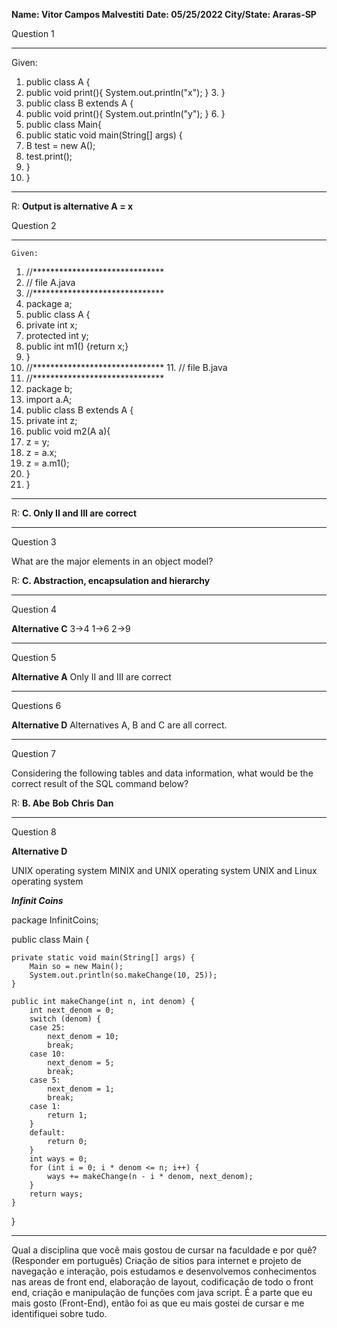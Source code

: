 **Name: Vitor Campos Malvestiti** **Date: 05/25/2022 City/State: Araras-SP**



Question 1

-------------------------------------------------------------------
Given: 
1.	public class A { 
2.	public void print(){ System.out.println("x"); } 3.
 	} 
4.	public class B extends A { 
5.	public void print(){ System.out.println("y"); } 6.
 	} 
7.	public class Main{ 
8.	public static void main(String[] args) { 
9.	B test = new A(); 
10.	test.print(); 
11.	} 
12.	} 
------------------------------------------------------------------
R: **Output is alternative A = x**


Question 2 
 
 -----------------------------------------------------------------
	Given: 	 
1.	//****************************** 
2.	// file A.java 
3.	//****************************** 
4.	package a; 
5.	public class A { 
6.	private int x; 
7.	protected int y; 
8.	public int m1() {return x;} 
9.	} 
10.	//****************************** 11. // file B.java 
12.	//****************************** 
13.	package b; 
14.	import a.A; 
15.	public class B extends A { 
16.	private int z; 
17.	public void m2(A a){ 
18.	z = y; 
19.	z = a.x; 
20.	z = a.m1(); 
21.	}  	 	 
22.	}  	 	 	 
------------------------------------------------------------------

R:  **C. Only II and III are correct**


-----------------------------------------------------------------


Question 3

What are the major elements in an object model?

R: **C. Abstraction, encapsulation and hierarchy**


-----------------------------------------------------------------



Question 4

**Alternative C**
3->4 
1->6
2->9


-----------------------------------------------------------------



Question 5

 **Alternative A**
 Only II and III are correct
 

-----------------------------------------------------------------



Questions 6

**Alternative D**
Alternatives A, B and C are all correct.


-----------------------------------------------------------------



Question 7

Considering the following tables and data information, what would be the correct result of 
the SQL command below?

R: **B.   Abe**
        **Bob**
        **Chris**
        **Dan**
        

-----------------------------------------------------------------

Question 8

**Alternative D**

UNIX operating system
MINIX and UNIX operating system 
UNIX and Linux operating system


        
***Infinit Coins***

package InfinitCoins;


public class Main {

	private static void main(String[] args) {
		Main so = new Main();
		System.out.println(so.makeChange(10, 25));
	}

	public int makeChange(int n, int denom) {
		int next_denom = 0;
		switch (denom) {
		case 25:
			next_denom = 10;
			break;
		case 10:
			next_denom = 5;
			break;
		case 5:
			next_denom = 1;
			break;
		case 1:
			return 1;
		}
        default:
    		return 0;
    	}
		int ways = 0;
		for (int i = 0; i * denom <= n; i++) {
			ways += makeChange(n - i * denom, next_denom);
		}
		return ways;
	}
}

        

-----------------------------------------------------------------


Qual a disciplina que você mais gostou de cursar na faculdade e por quê? (Responder em 
português)
Criação de sitios para internet e projeto de navegação e interação, pois estudamos e desenvolvemos conhecimentos nas areas
de front end, elaboração de layout, codificação de todo o front end, criação e manipulação de funções com java script.
É a parte que eu mais gosto (Front-End), então foi as que eu mais gostei de cursar e me identifiquei sobre tudo.